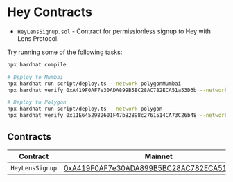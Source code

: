 # Hey Contracts

- `HeyLensSignup.sol` - Contract for permissionless signup to Hey with Lens Protocol.

Try running some of the following tasks:

```sh
npx hardhat compile

# Deploy to Mumbai
npx hardhat run script/deploy.ts --network polygonMumbai
npx hardhat verify 0xA419F0AF7e30ADA899B5BC28AC782ECA51a53D3b --network polygonMumbai

# Deploy to Polygon
npx hardhat run script/deploy.ts --network polygon
npx hardhat verify 0x11E6452982601F47bB2898c2761514CA73C26b48 --network polygon
```

## Contracts

| Contract        | Mainnet                                                                                                                         | Mumbai                                                                                                                   |
| --------------- | ------------------------------------------------------------------------------------------------------------------------------- | ------------------------------------------------------------------------------------------------------------------------ |
| `HeyLensSignup` | [0xA419F0AF7e30ADA899B5BC28AC782ECA51a53D3b](https://mumbai.polygonscan.com/address/0xA419F0AF7e30ADA899B5BC28AC782ECA51a53D3b) | [0x11E6452982601F47bB2898c2761514CA73C26b48](https://polygonscan.com/address/0x11E6452982601F47bB2898c2761514CA73C26b48) |
